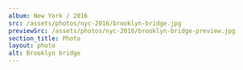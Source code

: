 ```yaml
---
album: New York / 2016
src: /assets/photos/nyc-2016/brooklyn-bridge.jpg
previewSrc: /assets/photos/nyc-2016/brooklyn-bridge-preview.jpg
section_title: Photo
layout: photo
alt: Brooklyn bridge
---
```

